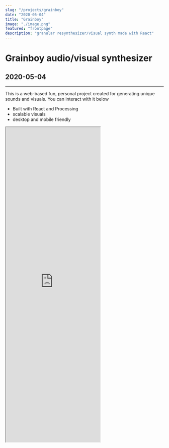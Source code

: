 ```yaml
---
slug: "/projects/grainboy"
date: "2020-05-04"
title: "Grainboy"
image: "./image.png"
featured: "frontpage"
description: "granular resynthesizer/visual synth made with React"
---
```


<x-container>  
       <h1>Grainboy audio/visual synthesizer</h1>
          <h2>2020-05-04</h2>
<hr/>

This is a web-based fun, personal project created for generating unique sounds and visuals. You can interact with it below

- Built with React and Processing
- scalable visuals
- desktop and mobile friendly
 


</x-container>


<iframe 
    src="https://grainboy.netlify.app/"
    scrolling="no"
    class=" w-full pb-24" 
    style="height: 1000px;" 
>
